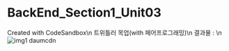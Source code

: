 # BackEnd_Section1_Unit03
Created with CodeSandbox\n
트위틀러 목업(with 페어프로그래밍)\n
결과물 : \n
![img1 daumcdn](https://user-images.githubusercontent.com/80895384/188398266-3758f308-3b7d-4adb-adc0-bdaf4ac1c94f.png)
